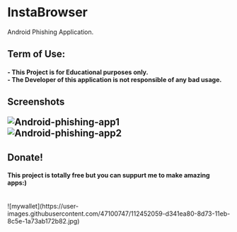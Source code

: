# InstaBrowser
Android Phishing Application.<br/>
<div>
<h2> Term of Use:
<h4>- This Project is for Educational purposes only.<br/>
  - The Developer of this application is not responsible of any bad usage.</h4>
</div>
<h2>Screenshots

![Android-phishing-app1](https://user-images.githubusercontent.com/47100747/112440719-43e30a00-8d68-11eb-803f-25dceee5e384.jpg)
![Android-phishing-app2](https://user-images.githubusercontent.com/47100747/112440756-4cd3db80-8d68-11eb-88a2-61595b2c9eab.jpg)

<h2>Donate!</h2>
 
  <h4>This project is totally free but you can suppurt me to make amazing apps:)</h4><br>
  ![mywallet](https://user-images.githubusercontent.com/47100747/112452059-d341ea80-8d73-11eb-8c5e-1a73ab172b82.jpg)

